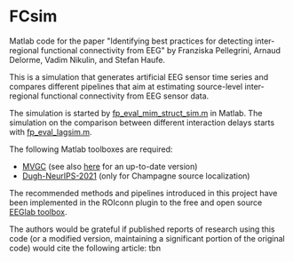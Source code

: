 # FCsim
Matlab code for the paper "Identifying best practices for detecting inter-regional functional connectivity from EEG" by Franziska Pellegrini, Arnaud Delorme, Vadim Nikulin, and Stefan Haufe. 

This is a simulation that generates artificial EEG sensor time series and compares different pipelines that aim at 
estimating source-level inter-regional functional connectivity from EEG sensor data.

The simulation is started by [fp_eval_mim_struct_sim.m](fp_eval_mim_struct_sim.m) in Matlab. The simulation on the comparison between different interaction delays starts with [fp_eval_lagsim.m](fp_eval_lagsim.m). 

The following Matlab toolboxes are required:    
- [MVGC](https://github.com/lcbarnett/ssgc) (see also [here](https://users.sussex.ac.uk/~lionelb/MVGC/html/mvgchelp.html) for an up-to-date version)       
- [Dugh-NeurIPS-2021](https://github.com/AliHashemi-ai/Dugh-NeurIPS-2021) (only for Champagne source localization)    

The recommended methods and pipelines introduced in this project have been implemented in the ROIconn plugin to the free and open source [EEGlab toolbox](https://github.com/arnodelorme/roiconnect).

The authors would be grateful if published reports of research using this code (or a modified version, maintaining a significant portion of the original code) would cite the following article: tbn
